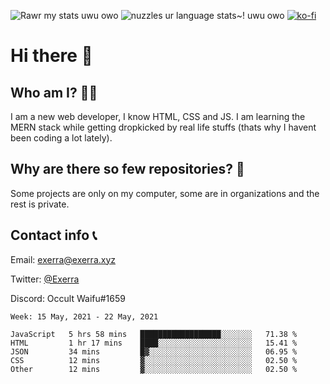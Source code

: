 ![Rawr my stats uwu owo](https://github-readme-stats.vercel.app/api?username=Exerra&show_icons=true&theme=buefy)
![nuzzles ur language stats~! uwu owo](https://github-readme-stats.vercel.app/api/top-langs/?username=Exerra&layout=compact)
[![ko-fi](https://www.ko-fi.com/img/githubbutton_sm.svg)](https://ko-fi.com/X8X130H96)
# Hi there 👋
## Who am I? 🙋‍♀️
I am a new web developer, I know HTML, CSS and JS. I am learning the MERN stack while getting dropkicked by real life stuffs (thats why I havent been coding a lot lately).
## Why are there so few repositories? 🤔
Some projects are only on my computer, some are in organizations and the rest is private.
## Contact info 📞
Email: [exerra@exerra.xyz](mailto:exerra@exerra.xyz)

Twitter: [@Exerra](https://twitter.com/exerra)

Discord: Occult Waifu#1659

<!--START_SECTION:waka-->
```text
Week: 15 May, 2021 - 22 May, 2021

JavaScript   5 hrs 58 mins   ██████████████████░░░░░░░   71.38 % 
HTML         1 hr 17 mins    ████░░░░░░░░░░░░░░░░░░░░░   15.41 % 
JSON         34 mins         █▓░░░░░░░░░░░░░░░░░░░░░░░   06.95 % 
CSS          12 mins         ▓░░░░░░░░░░░░░░░░░░░░░░░░   02.50 % 
Other        12 mins         ▓░░░░░░░░░░░░░░░░░░░░░░░░   02.50 % 
```
<!--END_SECTION:waka-->

